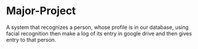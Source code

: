 # Major-Project
A system that recognizes a person, whose profile is in our database, using facial recognition then make a log of its entry in google drive and then gives entry to that person.
